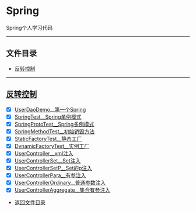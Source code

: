 # Spring

Spring个人学习代码

-----------------

## 文件目录

- [反转控制](#反转控制)


-----------------


## [反转控制](cpucode_spring_ioc)

- [x] [UserDaoDemo__第一个Spring](cpucode_spring_ioc/src/main/java/com/cpucode/demo/UserDaoDemo.java)
- [x] [SpringTest__Spring单例模式](cpucode_spring_ioc/src/test/java/com/cpucode/test/SpringTest.java)
- [x] [SpringProtoTest__Spring多例模式](cpucode_spring_ioc/src/test/java/com/cpucode/test/SpringProtoTest.java)
- [x] [SpringMethodTest__初始销毁方法](cpucode_spring_ioc/src/test/java/com/cpucode/test/SpringMethodTest.java)
- [x] [StaticFactoryTest__静态工厂](cpucode_spring_ioc/src/test/java/com/cpucode/test/StaticFactoryTest.java)
- [x] [DynamicFactoryTest__实例工厂](cpucode_spring_ioc/src/test/java/com/cpucode/test/DynamicFactoryTest.java)
- [x] [UserController__xml注入](cpucode_spring_ioc/src/main/java/com/cpucode/demo/UserController.java)
- [x] [UserControllerSet__Set注入](cpucode_spring_ioc/src/main/java/com/cpucode/demo/UserControllerSet.java)
- [x] [UserControllerSetP__Set的p注入](cpucode_spring_ioc/src/main/java/com/cpucode/demo/UserControllerSetP.java)
- [x] [UserControllerPara__有参注入](cpucode_spring_ioc/src/main/java/com/cpucode/demo/UserControllerPara.java)
- [x] [UserControllerOrdinary__普通参数注入](cpucode_spring_ioc/src/main/java/com/cpucode/demo/UserControllerOrdinary.java)
- [x] [UserControllerAggregate__集合有参注入](cpucode_spring_ioc/src/main/java/com/cpucode/demo/UserControllerAggregate.java)

- [返回文件目录](#文件目录)